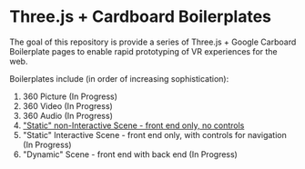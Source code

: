 # Three.js + Cardboard Boilerplates
The goal of this repository is provide a series of Three.js + Google Carboard Boilerplate pages to enable rapid prototyping of VR experiences for the web.

Boilerplates include (in order of increasing sophistication):

1.  360 Picture (In Progress)
2.  360 Video (In Progress)
3.  360 Audio (In Progress)
4.  ["Static" non-Interactive Scene - front end only, no controls](http://joshfbaker.github.io/Three.js-Cardboard-Boilerplates/Static-non-Interactive.html)
5.  "Static" Interactive Scene - front end only, with controls for navigation (In Progress)
6.  "Dynamic" Scene - front end with back end (In Progress)
